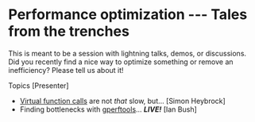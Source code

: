 Performance optimization --- Tales from the trenches
===============

This is meant to be a session with lightning talks, demos, or discussions. Did you recently find a nice way to optimize something or remove an inefficiency? Please tell us about it!

Topics [Presenter]
- [Virtual function calls](virtual-function-calls.pdf) are not *that* slow, but... [Simon Heybrock]
- Finding bottlenecks with [gperftools](https://github.com/gperftools/gperftools)... ***LIVE!*** [Ian Bush]
